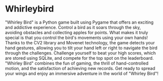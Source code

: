 # Whirleybird
"Whirley Bird" is a Python game built using Pygame that offers an exciting and addictive experience. Control a bird as it soars through the sky, avoiding obstacles and collecting apples for points. What makes it truly special is that you control the bird's movements using your own hands! Thanks to the CV2 library and Movenet technology, the game detects your hand gestures, allowing you to tilt your hand left or right to navigate the bird through the challenges. Challenge yourself to beat your high scores, which are stored using SQLite, and compete for the top spot on the leaderboard. "Whirley Bird" combines the fun of gaming, the thrill of hand-controlled motion, and the satisfaction of achieving new records. Get ready to spread your wings and enjoy an immersive adventure in the world of "Whirley Bird"!
